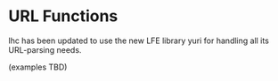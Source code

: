 # URL Functions

lhc has been updated to use the new LFE library yuri for handling all its URL-parsing needs.


(examples TBD)
